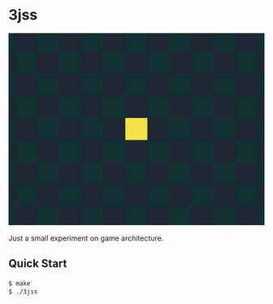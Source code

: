 # 3jss

![thumbnail](./thumbnail.png)

Just a small experiment on game architecture.

## Quick Start

```console
$ make
$ ./3jss
```
